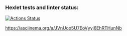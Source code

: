 ### Hexlet tests and linter status:
[![Actions Status](https://github.com/anasasiia/java-project-71/workflows/hexlet-check/badge.svg)](https://github.com/anasasiia/java-project-71/actions)


https://asciinema.org/a/JVnUoo5U7EoVyyj6EhRTHunNb

